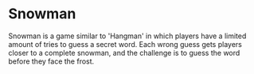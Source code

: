 # Snowman
Snowman is a game similar to 'Hangman' in which players have a limited amount of tries to guess a secret word. 
Each wrong guess gets players closer to a complete snowman, and the challenge is to guess the word before they face the frost. 
